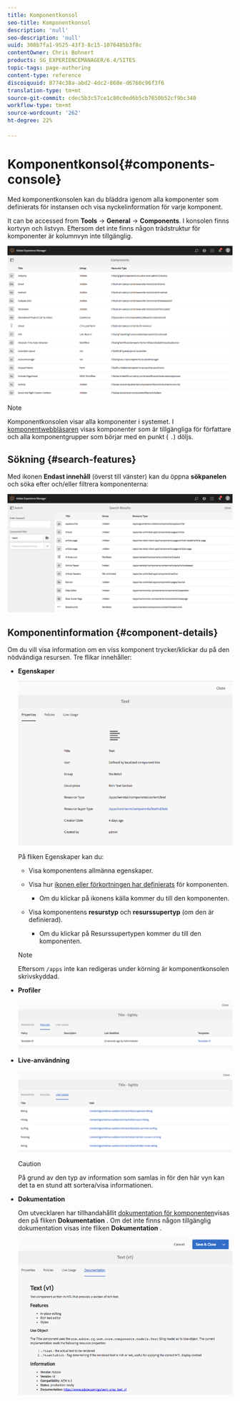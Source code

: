 ```yaml
---
title: Komponentkonsol
seo-title: Komponentkonsol
description: 'null'
seo-description: 'null'
uuid: 308b7fa1-9525-43f3-8c15-1076485b3f8c
contentOwner: Chris Bohnert
products: SG_EXPERIENCEMANAGER/6.4/SITES
topic-tags: page-authoring
content-type: reference
discoiquuid: 8774c38a-abd2-4dc2-868e-d6760c96f3f6
translation-type: tm+mt
source-git-commit: cdec5b3c57ce1c80c0ed6b5cb7650b52cf9bc340
workflow-type: tm+mt
source-wordcount: '262'
ht-degree: 22%

---
```



# Komponentkonsol{#components-console}

Med komponentkonsolen kan du bläddra igenom alla komponenter som definierats för instansen och visa nyckelinformation för varje komponent.

It can be accessed from **Tools** -> **General** -> **Components**. I konsolen finns kortvyn och listvyn. Eftersom det inte finns någon trädstruktur för komponenter är kolumnvyn inte tillgänglig.

![chlimage_1-301](assets/chlimage_1-301.png)

>[!NOTE]
>
>Komponentkonsolen visar alla komponenter i systemet. I [komponentwebbläsaren](/help/sites-authoring/author-environment-tools.md#components-browser) visas komponenter som är tillgängliga för författare och alla komponentgrupper som börjar med en punkt ( `.`) döljs.

## Sökning {#search-features}

Med ikonen **Endast innehåll** (överst till vänster) kan du öppna **sökpanelen** och söka efter och/eller filtrera komponenterna:

![chlimage_1-302](assets/chlimage_1-302.png)

## Komponentinformation {#component-details}

Om du vill visa information om en viss komponent trycker/klickar du på den nödvändiga resursen. Tre flikar innehåller:

* **Egenskaper**

   ![screen_shot_2018-03-27at165847](assets/screen_shot_2018-03-27at165847.png)

   På fliken Egenskaper kan du:

   * Visa komponentens allmänna egenskaper.
   * Visa hur [ikonen eller förkortningen har definierats](/help/sites-developing/components-basics.md#component-icon-in-touch-ui) för komponenten.

      * Om du klickar på ikonens källa kommer du till den komponenten.
   * Visa komponentens **resurstyp** och **resurssupertyp** (om den är definierad).

      * Om du klickar på Resurssupertypen kommer du till den komponenten.
   >[!NOTE]
   >
   >Eftersom `/apps` inte kan redigeras under körning är komponentkonsolen skrivskyddad.

* **Profiler**

   ![chlimage_1-303](assets/chlimage_1-303.png)

* **Live-användning**

   ![chlimage_1-304](assets/chlimage_1-304.png)

   >[!CAUTION]
   >
   >På grund av den typ av information som samlas in för den här vyn kan det ta en stund att sortera/visa informationen.

* **Dokumentation**

   Om utvecklaren har tillhandahållit [dokumentation för komponenten](/help/sites-developing/developing-components.md#documenting-your-component)visas den på fliken **Dokumentation** . Om det inte finns någon tillgänglig dokumentation visas inte fliken **Dokumentation** .

   ![chlimage_1-305](assets/chlimage_1-305.png)


